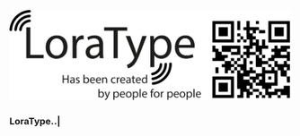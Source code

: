 [![LoraType](https://github.com/AutomationArt/LoraType/blob/main/lib/LoraType.png?raw=true "LoraType")](https://github.com/AutomationArt/LoraType/blob/main/lib/LoraType.png?raw=true "LoraType")

### LoraType..|




